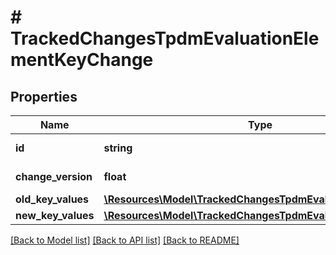 # # TrackedChangesTpdmEvaluationElementKeyChange

## Properties

Name | Type | Description | Notes
------------ | ------------- | ------------- | -------------
**id** | **string** | Resource identifier | [optional]
**change_version** | **float** | Change version | [optional]
**old_key_values** | [**\Resources\Model\TrackedChangesTpdmEvaluationElementKey**](TrackedChangesTpdmEvaluationElementKey.md) |  | [optional]
**new_key_values** | [**\Resources\Model\TrackedChangesTpdmEvaluationElementKey**](TrackedChangesTpdmEvaluationElementKey.md) |  | [optional]

[[Back to Model list]](../../README.md#models) [[Back to API list]](../../README.md#endpoints) [[Back to README]](../../README.md)
